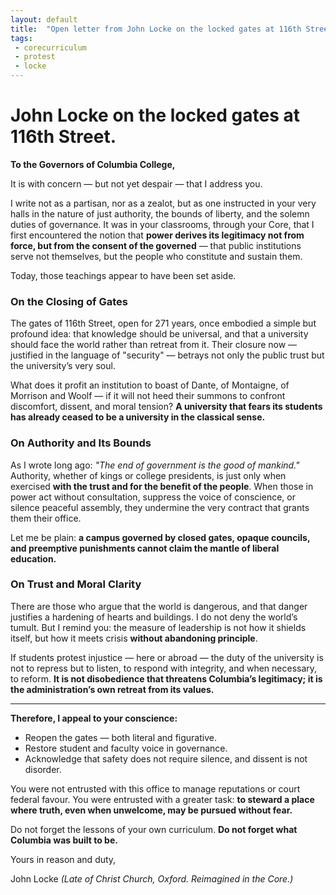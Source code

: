 ```yaml
---
layout: default
title:  "Open letter from John Locke on the locked gates at 116th Street"
tags:
 - corecurriculum
 - protest
 - locke
---
```


# John Locke on the locked gates at 116th Street.

**To the Governors of Columbia College,**

It is with concern — but not yet despair — that I address you.

I write not as a partisan, nor as a zealot, but as one instructed in your very halls in the nature of just authority, the bounds of liberty, and the solemn duties of governance. It was in your classrooms, through your Core, that I first encountered the notion that **power derives its legitimacy not from force, but from the consent of the governed** — that public institutions serve not themselves, but the people who constitute and sustain them.

Today, those teachings appear to have been set aside.

### On the Closing of Gates

The gates of 116th Street, open for 271 years, once embodied a simple but profound idea: that knowledge should be universal, and that a university should face the world rather than retreat from it. Their closure now — justified in the language of "security" — betrays not only the public trust but the university’s very soul.

What does it profit an institution to boast of Dante, of Montaigne, of Morrison and Woolf — if it will not heed their summons to confront discomfort, dissent, and moral tension? **A university that fears its students has already ceased to be a university in the classical sense.**

### On Authority and Its Bounds

As I wrote long ago: *"The end of government is the good of mankind."* Authority, whether of kings or college presidents, is just only when exercised **with the trust and for the benefit of the people**. When those in power act without consultation, suppress the voice of conscience, or silence peaceful assembly, they undermine the very contract that grants them their office.

Let me be plain: **a campus governed by closed gates, opaque councils, and preemptive punishments cannot claim the mantle of liberal education.**

### On Trust and Moral Clarity

There are those who argue that the world is dangerous, and that danger justifies a hardening of hearts and buildings. I do not deny the world’s tumult. But I remind you: the measure of leadership is not how it shields itself, but how it meets crisis **without abandoning principle**.

If students protest injustice — here or abroad — the duty of the university is not to repress but to listen, to respond with integrity, and when necessary, to reform. **It is not disobedience that threatens Columbia’s legitimacy; it is the administration’s own retreat from its values.**

---

**Therefore, I appeal to your conscience:**

* Reopen the gates — both literal and figurative.
* Restore student and faculty voice in governance.
* Acknowledge that safety does not require silence, and dissent is not disorder.

You were not entrusted with this office to manage reputations or court federal favour. You were entrusted with a greater task: **to steward a place where truth, even when unwelcome, may be pursued without fear.**

Do not forget the lessons of your own curriculum. **Do not forget what Columbia was built to be.**

Yours in reason and duty,

John Locke
_(Late of Christ Church, Oxford. Reimagined in the Core.)_


